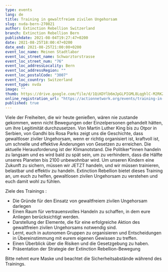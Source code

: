 ```yaml
---
type: events
lang: de
title: Training in gewaltfreiem zivilen Ungehorsam
slug: nvda-bern-270821
author: Extinction Rebellion Switzerland
branch: Extinction Rebellion Bern
publishdate: 2021-08-04T19:27:47+0200
date: 2021-08-25T18:00:47+0200
date_end: 2021-08-25T21:00:00+0200
event_loc_name: Meinen Stadtlabor
event_loc_street_name: Schwarztorstrasse
event_loc_street_num: "76"
event_loc_addressLocality: Bern
event_loc_addressRegion: ""
event_loc_postalCode: "3007"
event_loc_country: Switzerland
event_type: nvda
image: ""
thumb: https://drive.google.com/file/d/1QiKDYlb6mJpGLPIGML8LqghlC-M2RKZE/view
online_registration_url: "https://actionnetwork.org/events/training-in-gewaltfreiem-zivilen-ungehorsam?source=direct_link& "
published: true
---
```

Viele der Freiheiten, die wir heute genießen, wären nie zustande gekommen, wenn nicht Bewegungen oder Einzelpersonen gehandelt hätten, um ihre Legitimität durchzusetzen. Von Martin Luther King bis zu Otpor in Serbien, von Gandhi bis Rosa Parks zeigt uns die Geschichte, dass gewaltloser ziviler Ungehorsam, wenn er richtig organisiert ist, kraftvoll ist, um schnelle und effektive Änderungen von Gesetzen zu erreichen. Die aktuelle Herausforderung ist der Klimanotstand. Die Politiker*innen handeln zu langsam und es wird bald zu spät sein, um zu verhindern, dass die Hälfte unseres Planeten bis 2100 unbewohnbar wird. Um unseren Kindern eine Zukunft zu sichern, müssen wir JETZT handeln, und wir müssen trainieren, belastbar und effektiv zu handeln. Extinction Rebellion bietet dieses Training an, um euch zu helfen, gewaltlosen zivilen Ungehorsam zu verstehen und euch damit wohl zu fühlen.

Ziele des Trainings :

* Die Gründe für den Einsatz von gewaltfreiem zivilen Ungehorsam darlegen
* Einen Raum für vertrauensvolles Handeln zu schaffen, in dem eure Anliegen berücksichtigt werden.
* Darstellung der Elemente, die für eine erfolgreiche Aktion des gewaltfreien zivilen Ungehorsams notwendig sind.
* Lernt, euch in autonomen Gruppen zu organisieren und Entscheidungen in Übereinstimmung mit eurem eigenen Gewissen zu treffen.
* Einen Überblick über die Risiken und die Gesetzgebung zu haben.
* Präsentation der Strategie der Extinction Rebellion-Bewegung

Bitte nehmt eure Maske und beachtet die Sicherheitsabstände während des Trainings.
